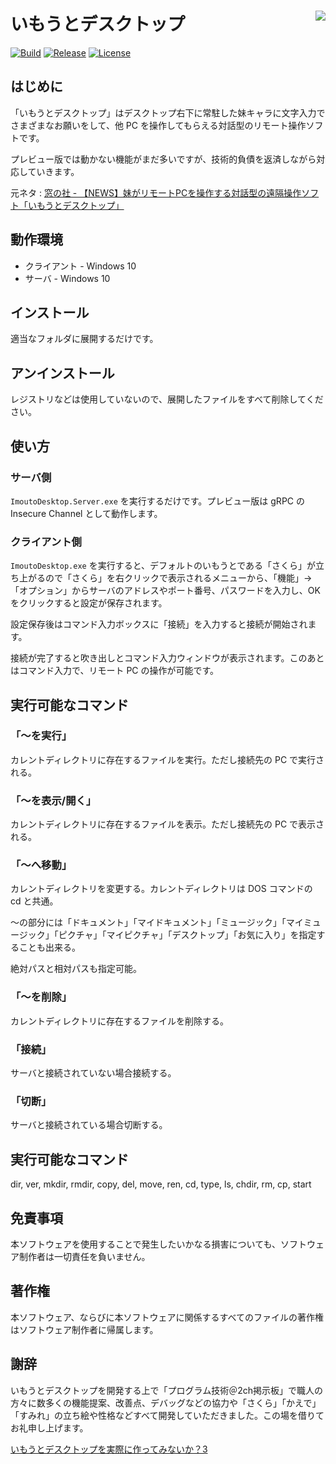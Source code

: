 # いもうとデスクトップ <img align="right" src="https://user-images.githubusercontent.com/1356444/117574881-40d68a00-b11a-11eb-870f-5eb373959501.png">

[![Build](https://github.com/shibayan/ImoutoDesktop/actions/workflows/build.yml/badge.svg)](https://github.com/shibayan/ImoutoDesktop/actions/workflows/build.yml)
[![Release](https://img.shields.io/github/release/shibayan/ImoutoDesktop.svg?include_prereleases&sort=semver)](https://github.com/shibayan/ImoutoDesktop/releases/latest)
[![License](https://img.shields.io/github/license/shibayan/ImoutoDesktop.svg)](https://github.com/shibayan/ImoutoDesktop/blob/master/LICENSE)

## はじめに

「いもうとデスクトップ」はデスクトップ右下に常駐した妹キャラに文字入力でさまざまなお願いをして、他 PC を操作してもらえる対話型のリモート操作ソフトです。

プレビュー版では動かない機能がまだ多いですが、技術的負債を返済しながら対応していきます。

元ネタ : [窓の社 - 【NEWS】妹がリモートPCを操作する対話型の遠隔操作ソフト「いもうとデスクトップ」](https://forest.watch.impress.co.jp/yashiro/2006/imoutodesktop.html)

## 動作環境

- クライアント - Windows 10
- サーバ - Windows 10

## インストール

適当なフォルダに展開するだけです。

## アンインストール

レジストリなどは使用していないので、展開したファイルをすべて削除してください。

## 使い方

### サーバ側

`ImoutoDesktop.Server.exe` を実行するだけです。プレビュー版は gRPC の Insecure Channel として動作します。

### クライアント側

`ImoutoDesktop.exe` を実行すると、デフォルトのいもうとである「さくら」が立ち上がるので「さくら」を右クリックで表示されるメニューから、「機能」->「オプション」からサーバのアドレスやポート番号、パスワードを入力し、OK をクリックすると設定が保存されます。

設定保存後はコマンド入力ボックスに「接続」を入力すると接続が開始されます。

接続が完了すると吹き出しとコマンド入力ウィンドウが表示されます。このあとはコマンド入力で、リモート PC の操作が可能です。

## 実行可能なコマンド

### 「～を実行」

カレントディレクトリに存在するファイルを実行。ただし接続先の PC で実行される。

### 「～を表示/開く」

カレントディレクトリに存在するファイルを表示。ただし接続先の PC で表示される。

### 「～へ移動」

カレントディレクトリを変更する。カレントディレクトリは DOS コマンドの cd と共通。

～の部分には「ドキュメント」「マイドキュメント」「ミュージック」「マイミュージック」「ピクチャ」「マイピクチャ」「デスクトップ」「お気に入り」を指定することも出来る。

絶対パスと相対パスも指定可能。

### 「～を削除」

カレントディレクトリに存在するファイルを削除する。

### 「接続」

サーバと接続されていない場合接続する。

### 「切断」

サーバと接続されている場合切断する。

## 実行可能なコマンド

dir, ver, mkdir, rmdir, copy, del, move, ren, cd, type, ls, chdir, rm, cp, start

## 免責事項

本ソフトウェアを使用することで発生したいかなる損害についても、ソフトウェア制作者は一切責任を負いません。

## 著作権

本ソフトウェア、ならびに本ソフトウェアに関係するすべてのファイルの著作権はソフトウェア制作者に帰属します。

## 謝辞

いもうとデスクトップを開発する上で「プログラム技術＠2ch掲示板」で職人の方々に数多くの機能提案、改善点、デバッグなどの協力や「さくら」「かえで」「すみれ」の立ち絵や性格などすべて開発していただきました。この場を借りてお礼申し上げます。

[いもうとデスクトップを実際に作ってみないか？3](http://pc11.2ch.net/test/read.cgi/tech/1210054407/)
